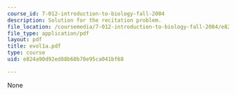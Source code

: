 ```yaml
---
course_id: 7-012-introduction-to-biology-fall-2004
description: Solution for the recitation problem.
file_location: /coursemedia/7-012-introduction-to-biology-fall-2004/e824a90d92ed88b60b78e95ca041bf68_evol1a.pdf
file_type: application/pdf
layout: pdf
title: evol1a.pdf
type: course
uid: e824a90d92ed88b60b78e95ca041bf68

---
```

None